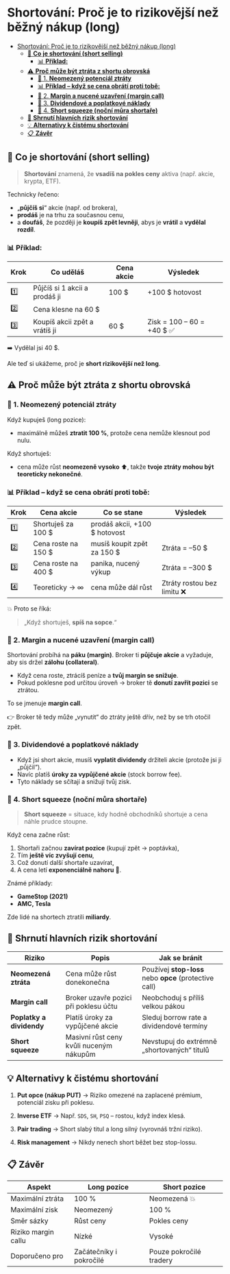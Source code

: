 # Shortování: Proč je to rizikovější než běžný nákup (long)

- [Shortování: Proč je to rizikovější než běžný nákup (long)](#shortování-proč-je-to-rizikovější-než-běžný-nákup-long)
  - [📘 **Co je shortování (short selling)**](#-co-je-shortování-short-selling)
    - [📊 **Příklad:**](#-příklad)
  - [⚠️ **Proč může být ztráta z shortu obrovská**](#️-proč-může-být-ztráta-z-shortu-obrovská)
    - [🔹 1. **Neomezený potenciál ztráty**](#-1-neomezený-potenciál-ztráty)
    - [📊 **Příklad – když se cena obrátí proti tobě:**](#-příklad--když-se-cena-obrátí-proti-tobě)
    - [🔹 2. **Margin a nucené uzavření (margin call)**](#-2-margin-a-nucené-uzavření-margin-call)
    - [🔹 3. **Dividendové a poplatkové náklady**](#-3-dividendové-a-poplatkové-náklady)
    - [🔹 4. **Short squeeze (noční můra shortaře)**](#-4-short-squeeze-noční-můra-shortaře)
  - [🧠 **Shrnutí hlavních rizik shortování**](#-shrnutí-hlavních-rizik-shortování)
  - [💡 **Alternativy k čistému shortování**](#-alternativy-k-čistému-shortování)
  - [📋 **Závěr**](#-závěr)

## 📘 **Co je shortování (short selling)**

> **Shortování** znamená, že **vsadíš na pokles ceny** aktiva (např. akcie, krypta, ETF).

Technicky řečeno:

* „**půjčíš si**“ akcie (např. od brokera),
* **prodáš** je na trhu za současnou cenu,
* a **doufáš**, že později je **koupíš zpět levněji**,
  abys je **vrátil** a **vydělal rozdíl**.


### 📊 **Příklad:**

| Krok | Co uděláš                     | Cena akcie | Výsledek                  |
| ---- | ----------------------------- | ---------- | ------------------------- |
| 1️⃣  | Půjčíš si 1 akcii a prodáš ji | 100 $      | +100 $ hotovost           |
| 2️⃣  | Cena klesne na 60 $           |            |                           |
| 3️⃣  | Koupíš akcii zpět a vrátíš ji | 60 $       | Zisk = 100 – 60 = +40 $ ✅ |

➡️ Vydělal jsi 40 $.

Ale teď si ukážeme, proč je **short rizikovější než long**.


## ⚠️ **Proč může být ztráta z shortu obrovská**

### 🔹 1. **Neomezený potenciál ztráty**

Když kupuješ (long pozice):

* maximálně můžeš **ztratit 100 %**, protože cena nemůže klesnout pod nulu.

Když shortuješ:

* cena může růst **neomezeně vysoko** ⬆️,
  takže **tvoje ztráty mohou být teoreticky nekonečné**.


### 📊 **Příklad – když se cena obrátí proti tobě:**

| Krok | Cena akcie          | Co se stane                   | Výsledek                   |
| ---- | ------------------- | ----------------------------- | -------------------------- |
| 1️⃣  | Shortuješ za 100 $  | prodáš akcii, +100 $ hotovost |                            |
| 2️⃣  | Cena roste na 150 $ | musíš koupit zpět za 150 $    | Ztráta = –50 $             |
| 3️⃣  | Cena roste na 400 $ | panika, nucený výkup          | Ztráta = –300 $            |
| 4️⃣  | Teoreticky → ∞      | cena může dál růst            | Ztráty rostou bez limitu ❌ |

💥 Proto se říká:

> „Když shortuješ, **spíš na sopce**.“


### 🔹 2. **Margin a nucené uzavření (margin call)**

Shortování probíhá na **páku (margin)**.
Broker ti **půjčuje akcie** a vyžaduje, aby sis držel **zálohu (collateral)**.

* Když cena roste, ztrácíš peníze a **tvůj margin se snižuje**.
* Pokud poklesne pod určitou úroveň → broker tě **donutí zavřít pozici** se ztrátou.

To se jmenuje **margin call**.

👉 Broker tě tedy může „vynutit“ do ztráty ještě dřív, než by se trh otočil zpět.


### 🔹 3. **Dividendové a poplatkové náklady**

* Když jsi short akcie, musíš **vyplatit dividendy** držiteli akcie (protože jsi ji „půjčil“).
* Navíc platíš **úroky za vypůjčené akcie** (stock borrow fee).
* Tyto náklady se sčítají a snižují tvůj zisk.


### 🔹 4. **Short squeeze (noční můra shortaře)**

> **Short squeeze** = situace, kdy hodně obchodníků shortuje a cena náhle prudce stoupne.

Když cena začne růst:

1. Shortaři začnou **zavírat pozice** (kupují zpět → poptávka),
2. Tím **ještě víc zvyšují cenu**,
3. Což donutí další shortaře uzavírat,
4. A cena letí **exponenciálně nahoru** 🚀.

Známé příklady:

* **GameStop (2021)**
* **AMC, Tesla**

Zde lidé na shortech ztratili **miliardy**.


## 🧠 **Shrnutí hlavních rizik shortování**

| Riziko                   | Popis                                   | Jak se bránit                                          |
| ------------------------ | --------------------------------------- | ------------------------------------------------------ |
| **Neomezená ztráta**     | Cena může růst donekonečna              | Používej **stop-loss** nebo **opce** (protective call) |
| **Margin call**          | Broker uzavře pozici při poklesu účtu   | Neobchoduj s příliš velkou pákou                       |
| **Poplatky a dividendy** | Platíš úroky za vypůjčené akcie         | Sleduj borrow rate a dividendové termíny               |
| **Short squeeze**        | Masivní růst ceny kvůli nuceným nákupům | Nevstupuj do extrémně „shortovaných“ titulů            |


## 💡 **Alternativy k čistému shortování**

1. **Put opce (nákup PUT)**
   → Riziko omezené na zaplacené prémium, potenciál zisku při poklesu.

2. **Inverse ETF**
   → Např. `SDS`, `SH`, `PSQ` – rostou, když index klesá.

3. **Pair trading**
   → Short slabý titul a long silný (vyrovnáš tržní riziko).

4. **Risk management**
   → Nikdy nenech short běžet bez stop-lossu.

## 📋 **Závěr**

| Aspekt              | Long pozice             | Short pozice            |
| ------------------- | ----------------------- | ----------------------- |
| Maximální ztráta    | 100 %                   | Neomezená 💥            |
| Maximální zisk      | Neomezený               | 100 %                   |
| Směr sázky          | Růst ceny               | Pokles ceny             |
| Riziko margin callu | Nízké                   | Vysoké                  |
| Doporučeno pro      | Začátečníky i pokročilé | Pouze pokročilé tradery |


